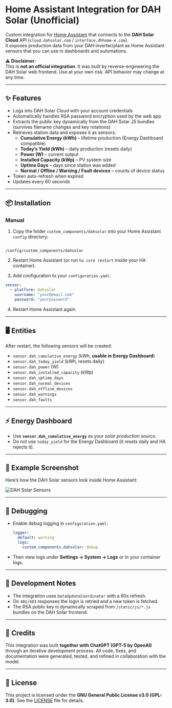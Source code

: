 # Home Assistant Integration for DAH Solar (Unofficial)

Custom integration for [Home Assistant](https://www.home-assistant.io/) that connects to the **DAH Solar Cloud** API (`cloud.dahsolar.com` / `interface.dhhome-e.com`).  
It exposes production data from your DAH inverter/plant as Home Assistant sensors that you can use in dashboards and automations.

⚠️ **Disclaimer**:  
This is **not an official integration**. It was built by reverse-engineering the DAH Solar web frontend. Use at your own risk. API behavior may change at any time.

---

## ✨ Features

- Logs into DAH Solar Cloud with your account credentials  
- Automatically handles RSA password encryption used by the web app  
- Extracts the public key dynamically from the DAH Solar JS bundles (survives filename changes and key rotations)  
- Retrieves station data and exposes it as sensors:
  - **Cumulative Energy (kWh)** – lifetime production (Energy Dashboard compatible)  
  - **Today’s Yield (kWh)** – daily production (resets daily)  
  - **Power (W)** – current output  
  - **Installed Capacity (kWp)** – PV system size  
  - **Uptime Days** – days since station was added  
  - **Normal / Offline / Warning / Fault devices** – counts of device status  
- Token auto-refresh when expired  
- Updates every 60 seconds  

---

## 📦 Installation

### Manual

1. Copy the folder `custom_components/dahsolar` into your Home Assistant `config` directory:

```

/config/custom_components/dahsolar

````

2. Restart Home Assistant (or run `ha core restart` inside your HA container).  

3. Add configuration to your `configuration.yaml`:

```yaml
sensor:
  - platform: dahsolar
    username: "your@email.com"
    password: "yourpassword"
````

4. Restart Home Assistant again.

---

## 🖥️ Entities

After restart, the following sensors will be created:

* `sensor.dah_cumulative_energy` (kWh, **usable in Energy Dashboard**)
* `sensor.dah_today_yield` (kWh, resets daily)
* `sensor.dah_power` (W)
* `sensor.dah_installed_capacity` (kWp)
* `sensor.dah_uptime_days`
* `sensor.dah_normal_devices`
* `sensor.dah_offline_devices`
* `sensor.dah_warnings`
* `sensor.dah_faults`

---

## ⚡ Energy Dashboard

* Use **`sensor.dah_cumulative_energy`** as your *solar production source*.
* Do not use `today_yield` for the Energy Dashboard (it resets daily and HA rejects it).

---

## 📸 Example Screenshot

Here’s how the DAH Solar sensors look inside Home Assistant:

![DAH Solar Sensors](https://raw.githubusercontent.com/gh-ttgo/dah_ha/main/docs/screenshot.png)

---

## 🔧 Debugging

* Enable debug logging in `configuration.yaml`:

  ```yaml
  logger:
    default: warning
    logs:
      custom_components.dahsolar: debug
  ```

* Then view logs under **Settings → System → Logs** or in your container logs.

---

## 🧩 Development Notes

* The integration uses `DataUpdateCoordinator` with a 60s refresh.
* On `401/403` responses the login is retried and a new token is fetched.
* The RSA public key is dynamically scraped from `/static/js/*.js` bundles on the DAH Solar frontend.

---

## 🙏 Credits

This integration was built **together with ChatGPT (GPT-5 by OpenAI)** through an iterative development process.
All code, fixes, and documentation were generated, tested, and refined in collaboration with the model.

---

## 📜 License

This project is licensed under the **GNU General Public License v3.0 (GPL-3.0)**.
See the [LICENSE](LICENSE) file for details.
